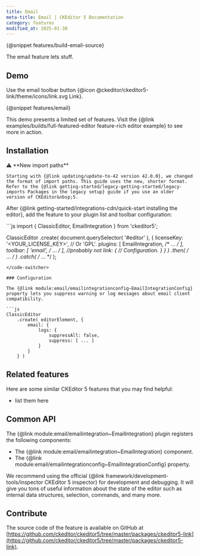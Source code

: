 ```yaml
---
title: Email
meta-title: Email | CKEditor 5 Documentation
category: features
modified_at: 2025-01-30
---
```


{@snippet features/build-email-source}

The email feature lets stuff.

## Demo

Use the email toolbar button {@icon @ckeditor/ckeditor5-link/theme/icons/link.svg Link}.

{@snippet features/email}

<info-box info>
	This demo presents a limited set of features. Visit the {@link examples/builds/full-featured-editor feature-rich editor example} to see more in action.
</info-box>

## Installation

<info-box info>
	⚠️ **New import paths**

	Starting with {@link updating/update-to-42 version 42.0.0}, we changed the format of import paths. This guide uses the new, shorter format. Refer to the {@link getting-started/legacy-getting-started/legacy-imports Packages in the legacy setup} guide if you use an older version of CKEditor&nbsp;5.
</info-box>

After {@link getting-started/integrations-cdn/quick-start installing the editor}, add the feature to your plugin list and toolbar configuration:

<code-switcher>
```js
import { ClassicEditor, EmailIntegration } from 'ckeditor5';

ClassicEditor
	.create( document.querySelector( '#editor' ), {
		licenseKey: '<YOUR_LICENSE_KEY>', // Or 'GPL'.
		plugins: [ EmailIntegration, /* ... */ ],
		toolbar: [ 'email', /* ... */ ], //probably not
		link: {
			// Configuration.
		}
	} )
	.then( /* ... */ )
	.catch( /* ... */ );
```
</code-switcher>

### Configuration

The {@link module:email/emailintegrationconfig~EmailIntegrationConfig} property lets you suppress warning or log messages about email client compatibility.

```js
ClassicEditor
	.create( editorElement, {
		email: {
			logs: {
				suppressAll: false,
				suppress: [ ... ]
			}
		}
	} )
```

## Related features

Here are some similar CKEditor&nbsp;5 features that you may find helpful:
* list them here

## Common API

The {@link module:email/emailintegration~EmailIntegration} plugin registers the following components:

* The {@link module:email/emailintegration~EmailIntegration} component.
* The {@link module:email/emailintegrationconfig~EmailIntegrationConfig} property.

<info-box>
	We recommend using the official {@link framework/development-tools/inspector CKEditor&nbsp;5 inspector} for development and debugging. It will give you tons of useful information about the state of the editor such as internal data structures, selection, commands, and many more.
</info-box>

## Contribute

The source code of the feature is available on GitHub at [https://github.com/ckeditor/ckeditor5/tree/master/packages/ckeditor5-link](https://github.com/ckeditor/ckeditor5/tree/master/packages/ckeditor5-link).
